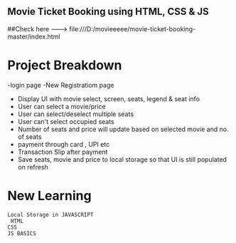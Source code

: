 ## Movie Ticket Booking using HTML, CSS & JS  
##Check here ---> file:///D:/movieeeee/movie-ticket-booking-master/index.html

# Project Breakdown
-login page
-New Registratiom page
- Display UI with movie select, screen, seats, legend & seat info
- User can select a movie/price
- User can select/deselect multiple seats
- User can't select occupied seats
- Number of seats and price will update based on selected movie and no. of seats
- payment through card , UPI etc
- Transaction Slip after payment
- Save seats, movie and price to local storage so that UI is still populated on refresh

# New Learning

    Local Storage in JAVASCRIPT
     HTML
    CSS
    JS BASICS
